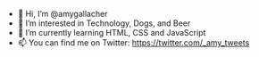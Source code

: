 - 👋 Hi, I’m @amygallacher
- 👀 I’m interested in Technology, Dogs, and Beer
- 🌱 I’m currently learning HTML, CSS and JavaScript
- 📫 You can find me on Twitter: https://twitter.com/_amy_tweets

<!---
amygallacher/amygallacher is a ✨ special ✨ repository because its `README.md` (this file) appears on your GitHub profile.
You can click the Preview link to take a look at your changes.
--->
